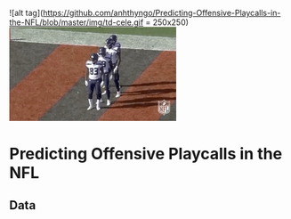 ![alt tag](https://github.com/anhthyngo/Predicting-Offensive-Playcalls-in-the-NFL/blob/master/img/td-cele.gif = 250x250)
<img src="https://github.com/anhthyngo/Predicting-Offensive-Playcalls-in-the-NFL/blob/master/img/td-cele.gif " width="300">
# Predicting Offensive Playcalls in the NFL

## Data
